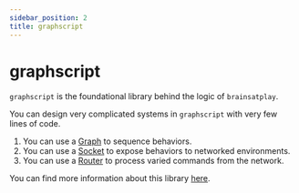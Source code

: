 ```yaml
---
sidebar_position: 2
title: graphscript
---
```


# graphscript
`graphscript` is the foundational library behind the logic of `brainsatplay`.

You can design very complicated systems in `graphscript` with very few lines of code.

1. You can use a [Graph](./graphs) to sequence behaviors.
2. You can use a [Socket](./sockets) to expose behaviors to networked environments.
3. You can use a [Router](./routers) to process varied commands from the network.

You can find more information about this library [here](https://github.com/brainsatplay/graphscript).